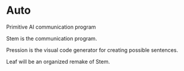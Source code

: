 Auto
====

Primitive AI communication program

Stem is the communication program.

Pression is the visual code generator for creating possible sentences.

Leaf will be an organized remake of Stem.
